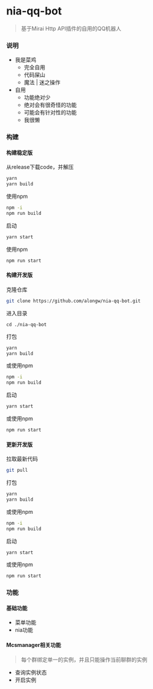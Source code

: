 # nia-qq-bot

> 基于Mirai Http API插件的自用的QQ机器人

### 说明

- 我是菜鸡
  - 完全自用
  - 代码屎山
  - 魔法 | 迷之操作
- 自用
  - 功能绝对少
  - 绝对会有很奇怪的功能
  - 可能会有针对性的功能
  - 我很懒

### 构建

#### 构建稳定版

从release下载code，并解压

```bash
yarn
yarn build
```

使用npm

```bash
npm -i
npm run build
```



启动

```bash
yarn start
```

使用npm

```bash
npm run start
```



#### 构建开发版

克隆仓库

```bash
git clone https://github.com/alongw/nia-qq-bot.git
```

进入目录

```
cd ./nia-qq-bot
```

打包

```bash
yarn
yarn build
```

或使用npm

```bash
npm -i
npm run build
```

启动

```bash
yarn start
```

或使用npm

```bash
npm run start
```



#### 更新开发版

拉取最新代码

```bash
git pull
```

打包

```bash
yarn
yarn build
```

或使用npm

```bash
npm -i
npm run build
```

启动

```bash
yarn start
```

或使用npm

```bash
npm run start
```



### 功能

#### 基础功能

- 菜单功能
- nia功能

#### Mcsmanager相关功能

> 每个群绑定单一的实例，并且只能操作当前聊群的实例

- 查询实例状态
- 开启实例